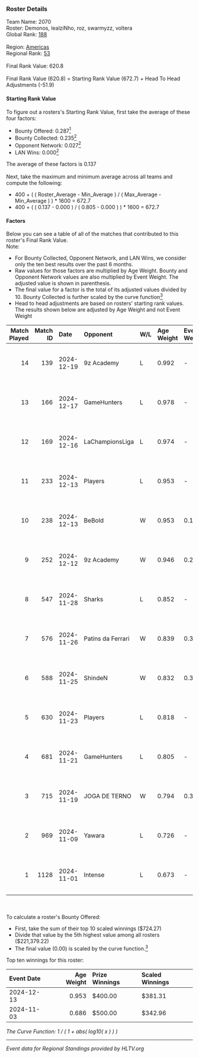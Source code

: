### Roster Details<br />
Team Name: 2070<br />
Roster: Demonos, lealziNho, roz, swarmyzz, voltera<br />
Global Rank: [188](../../standings_global_2025_01_20.md)<br />
<br />
Region: [Americas]( ../../standings_americas_2025_01_20.md)<br />
Regional Rank: [53]( ../../standings_americas_2025_01_20.md)<br />
<br />
Final Rank Value:  620.8<br />
<br />
Final Rank Value (620.8) = Starting Rank Value (672.7) + Head To Head Adjustments (-51.9)<br />

#### Starting Rank Value<br />
To figure out a rosters's Starting Rank Value, first take the average of these four factors:<br />
- Bounty Offered: 0.287[<sup>1</sup>](#table2)
- Bounty Collected: 0.235[<sup>2</sup>](#table1)
- Opponent Network: 0.027[<sup>2</sup>](#table1)
- LAN Wins: 0.000[<sup>2</sup>](#table1)

The average of these factors is 0.137<br />
<br />
Next, take the maximum and minimum average across all teams and compute the following:<br />
- 400 + ( ( Roster_Average - Min_Average ) / ( Max_Average - Min_Average ) ) * 1600 = 672.7
- 400 + ( ( 0.137 - 0.000 ) / ( 0.805 - 0.000 ) ) * 1600 = 672.7


#### Factors<br />
Below you can see a table of all of the matches that contributed to this roster's Final Rank Value.<br />
Note:<br />

- For Bounty Collected, Opponent Network, and LAN Wins, we consider only the ten best results over the past 6 months.
- Raw values for those factors are multiplied by Age Weight. Bounty and Opponent Network values are also multiplied by Event Weight. The adjusted value is shown in parenthesis.
- The final value for a factor is the total of its adjusted values divided by 10. Bounty Collected is further scaled by the curve function[<sup>3</sup>](#curveFunction)
- Head to head adjustments are based on rosters' starting rank values. The results shown below are adjusted by Age Weight and not Event Weight
<span id="table1"></span><br />


| Match Played | Match ID | Date       | Opponent          | W/L | Age Weight | Event Weight | Bounty Collected | Opponent Network | LAN Wins  | H2H Adj. | Roster                                     |
| -: | -: | :- | :- | :- | :- | :- | :- | :- | :- | -: | :- |
|           14 |      139 | 2024-12-19 | 9z Academy        | L   | 0.992      | -            | -                | -                | -         |   -20.10 | Demonos, lealziNho, roz, swarmyzz, voltera |
|           13 |      166 | 2024-12-17 | GameHunters       | L   | 0.978      | -            | -                | -                | -         |   -12.45 | Demonos, lealziNho, roz, swarmyzz, voltera |
|           12 |      169 | 2024-12-16 | LaChampionsLiga   | L   | 0.974      | -            | -                | -                | -         |   -17.59 | Demonos, lealziNho, roz, swarmyzz, voltera |
|           11 |      233 | 2024-12-13 | Players           | L   | 0.953      | -            | -                | -                | -         |   -11.47 | Demonos, lealziNho, roz, swarmyzz, voltera |
|           10 |      238 | 2024-12-13 | BeBold            | W   | 0.953      | 0.143        | 0.000 (0.000)    | 0.050 (0.007)    | 0 (0.000) |     7.53 | Demonos, lealziNho, roz, swarmyzz, voltera |
|            9 |      252 | 2024-12-12 | 9z Academy        | W   | 0.946      | 0.270        | 0.000 (0.000)    | 0.267 (0.068)    | 0 (0.000) |     8.87 | Demonos, lealziNho, roz, swarmyzz, voltera |
|            8 |      547 | 2024-11-28 | Sharks            | L   | 0.852      | -            | -                | -                | -         |    -1.60 | Demonos, lealziNho, roz, swarmyzz, voltera |
|            7 |      576 | 2024-11-26 | Patins da Ferrari | W   | 0.839      | 0.371        | 0.002 (0.001)    | 0.179 (0.056)    | 0 (0.000) |    12.00 | Demonos, lealziNho, roz, swarmyzz, voltera |
|            6 |      588 | 2024-11-25 | ShindeN           | W   | 0.832      | 0.371        | 0.016 (0.005)    | 0.309 (0.095)    | 0 (0.000) |    15.38 | Demonos, lealziNho, roz, swarmyzz, voltera |
|            5 |      630 | 2024-11-23 | Players           | L   | 0.818      | -            | -                | -                | -         |   -10.04 | Demonos, lealziNho, roz, swarmyzz, voltera |
|            4 |      681 | 2024-11-21 | GameHunters       | L   | 0.805      | -            | -                | -                | -         |   -10.27 | Demonos, lealziNho, roz, swarmyzz, voltera |
|            3 |      715 | 2024-11-19 | JOGA DE TERNO     | W   | 0.794      | 0.371        | 0.000 (0.000)    | 0.149 (0.044)    | 0 (0.000) |    10.37 | Demonos, lealziNho, roz, swarmyzz, voltera |
|            2 |      969 | 2024-11-09 | Yawara            | L   | 0.726      | -            | -                | -                | -         |   -11.14 | Demonos, kln, proSHOW, roz, voltera        |
|            1 |     1128 | 2024-11-01 | Intense           | L   | 0.673      | -            | -                | -                | -         |   -11.35 | Demonos, proSHOW, roz, suNday, voltera     |

<br />
<span id="table2"></span><br />
To calculate a roster's Bounty Offered:<br />

- First, take the sum of their top 10 scaled winnings ($724.27)
- Divide that value by the 5th highest value among all rosters ($221,379.22)
- The final value (0.00) is scaled by the curve function.[<sup>3</sup>](#curveFunction)

Top ten winnings for this roster:<br />

| Event Date | Age Weight | Prize Winnings | Scaled Winnings |
| :- | -: | :- | :- |
| 2024-12-13 |      0.953 | $400.00        | $381.31         |
| 2024-11-03 |      0.686 | $500.00        | $342.96         |


<span id="curveFunction"></span>_The Curve Function: 1 / ( 1 + abs( log10( x ) ) )_<br />

---
_Event data for Regional Standings provided by HLTV.org_<br />
